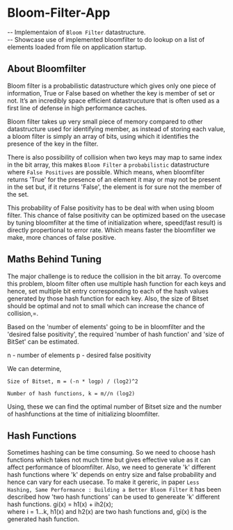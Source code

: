 # Bloom-Filter-App
-- Implementaion of `Bloom Filter` datastructure.  
-- Showcase use of implemented bloomfilter to do lookup on a list of elements loaded from file on application startup.

## About Bloomfilter
Bloom filter is a probabilistic datastructure which gives only one piece of information, True or False based on whether the key is member of set or not. It’s an incredibly space efficient datastrucuture that is often used as a first line of defense in high performance caches. 

Bloom filter takes up very small piece of memory compared to other datastructure used for identifying member, as instead of storing each value, a bloom filter is simply an array of bits, using which it identifies the presence of the key in the filter.

There is also possibility of collision when two keys may map to same index in the bit array, this makes `Bloom Filter` a `probabilistic` datastructure where `False Positives` are possible. Which means, when bloomfilter returns 'True' for the presence of an element it may or may not be present in the set but, if it returns 'False', the element is for sure not the member of the set.

This probability of False positivity has to be deal with when using bloom filter. This chance of false positivity can be optimized based on the usecase by tuning bloomfilter at the time of initialization where, speed(fast result) is directly propertional to error rate. Which means faster the bloomfilter we make, more chances of false positive.

## Maths Behind Tuning

The major challenge is to reduce the collision in the bit array. To overcome this problem, bloom filter often use multiple hash function for each keys and hence, set multiple bit entry corresponding to each of the hash values generated by those hash function for each key.
Also, the size of Bitset should be optimal and not to small which can increase the chance of collision,=.

Based on the 'number of elements' going to be in bloomfilter and the 'desired false positivity', the required 'number of hash function' and 'size of BitSet' can be estimated.

n - number of elements
p - desired false positivity

We can determine,
```
Size of Bitset, m = (-n * logp) / (log2)^2

Number of hash functions, k = m//n (log2)
```
Using, these we can find the optimal number of Bitset size and the number of hashfunctions at the time of initializing bloomfilter.

## Hash Functions

Sometimes hashing can be time consuming. So we need to choose hash functions which takes not much time but gives effective value as it can affect performance of bloomfilter. Also, we need to generate 'k' different hash functions where 'k' depends on entry size and false probability and hence can vary for each usecase.
To make it gereric, in paper `Less Hashing, Same Performance : Building a Better Bloom Filter` it has been described how 'two hash functions' can be used to genereate 'k' different hash functions.
        gi(x) = h1(x) + ih2(x);                 
            where i = 1...k,
                  h1(x) and h2(x) are two hash functions and,
                  gi(x) is the generated hash function.
                  
 

